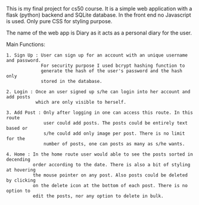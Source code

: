 This is my final project for cs50 course. It is a simple web application
with a flask (python) backend and SQLite database. In the front end
no Javascript is used. Only pure CSS for styling purpose.

The name of the web app is Diary as it acts as a personal diary for the user.

Main Functions:

    1. Sign Up : User can sign up for an account with an unique username and password.
                 For security purpose I used bcrypt hashing function to
                 generate the hash of the user's password and the hash only
                 stored in the database.

    2. Login : Once an user signed up s/he can login into her account and add posts
               which are only visible to herself.

    3. Add Post : Only after logging in one can access this route. In this route
                  user could add posts. The posts could be entirely text based or
                  s/he could add only image per post. There is no limit for the
                  number of posts, one can posts as many as s/he wants.

    4. Home : In the home route user would able to see the posts sorted in decending
              order according to the date. There is also a bit of styling at hovering
              the mouse pointer on any post. Also posts could be deleted by clicking
              on the delete icon at the bottom of each post. There is no option to
              edit the posts, nor any option to delete in bulk.
